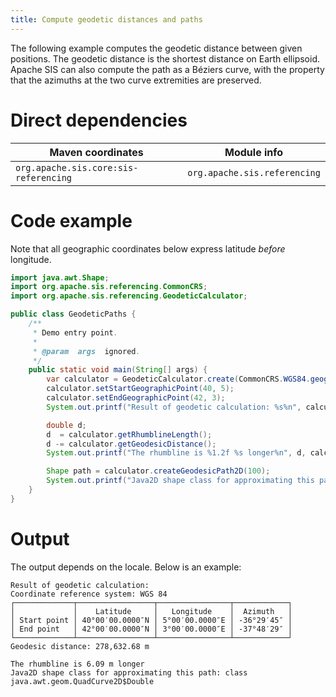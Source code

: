 ```yaml
---
title: Compute geodetic distances and paths
---
```


The following example computes the geodetic distance between given positions.
The geodetic distance is the shortest distance on Earth ellipsoid.
Apache SIS can also compute the path as a Béziers curve,
with the property that the azimuths at the two curve extremities are preserved.


# Direct dependencies

Maven coordinates                     | Module info
------------------------------------- | ----------------------------
`org.apache.sis.core:sis-referencing` | `org.apache.sis.referencing`


# Code example

Note that all geographic coordinates below express latitude *before* longitude.

```java
import java.awt.Shape;
import org.apache.sis.referencing.CommonCRS;
import org.apache.sis.referencing.GeodeticCalculator;

public class GeodeticPaths {
    /**
     * Demo entry point.
     *
     * @param  args  ignored.
     */
    public static void main(String[] args) {
        var calculator = GeodeticCalculator.create(CommonCRS.WGS84.geographic());
        calculator.setStartGeographicPoint(40, 5);
        calculator.setEndGeographicPoint(42, 3);
        System.out.printf("Result of geodetic calculation: %s%n", calculator);

        double d;
        d  = calculator.getRhumblineLength();
        d -= calculator.getGeodesicDistance();
        System.out.printf("The rhumbline is %1.2f %s longer%n", d, calculator.getDistanceUnit());

        Shape path = calculator.createGeodesicPath2D(100);
        System.out.printf("Java2D shape class for approximating this path: %s%n", path.getClass());
    }
}
```


# Output

The output depends on the locale.
Below is an example:

```
Result of geodetic calculation:
Coordinate reference system: WGS 84
┌─────────────┬─────────────────┬────────────────┬────────────┐
│             │    Latitude     │   Longitude    │  Azimuth   │
│ Start point │ 40°00′00.0000″N │ 5°00′00.0000″E │ -36°29′45″ │
│ End point   │ 42°00′00.0000″N │ 3°00′00.0000″E │ -37°48′29″ │
└─────────────┴─────────────────┴────────────────┴────────────┘
Geodesic distance: 278,632.68 m

The rhumbline is 6.09 m longer
Java2D shape class for approximating this path: class java.awt.geom.QuadCurve2D$Double
```
